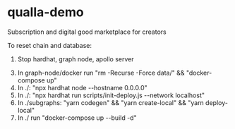 # qualla-demo

Subscription and digital good marketplace for creators

To reset chain and database:

1. Stop hardhat, graph node, apollo server
<!-- 2. In ./server run "node resetDB.js" -->
3. In graph-node/docker run "rm -Recurse -Force data/" && "docker-compose up"
4. In ./: "npx hardhat node --hostname 0.0.0.0"
5. In ./: "npx hardhat run scripts/init-deploy.js --network localhost"
6. In ./subgraphs: "yarn codegen" && "yarn create-local" && "yarn deploy-local"
7. In ./ run "docker-compose up --build -d"
